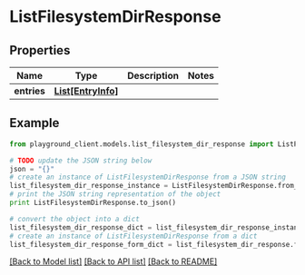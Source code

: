 # ListFilesystemDirResponse


## Properties
Name | Type | Description | Notes
------------ | ------------- | ------------- | -------------
**entries** | [**List[EntryInfo]**](EntryInfo.md) |  | 

## Example

```python
from playground_client.models.list_filesystem_dir_response import ListFilesystemDirResponse

# TODO update the JSON string below
json = "{}"
# create an instance of ListFilesystemDirResponse from a JSON string
list_filesystem_dir_response_instance = ListFilesystemDirResponse.from_json(json)
# print the JSON string representation of the object
print ListFilesystemDirResponse.to_json()

# convert the object into a dict
list_filesystem_dir_response_dict = list_filesystem_dir_response_instance.to_dict()
# create an instance of ListFilesystemDirResponse from a dict
list_filesystem_dir_response_form_dict = list_filesystem_dir_response.from_dict(list_filesystem_dir_response_dict)
```
[[Back to Model list]](../README.md#documentation-for-models) [[Back to API list]](../README.md#documentation-for-api-endpoints) [[Back to README]](../README.md)


